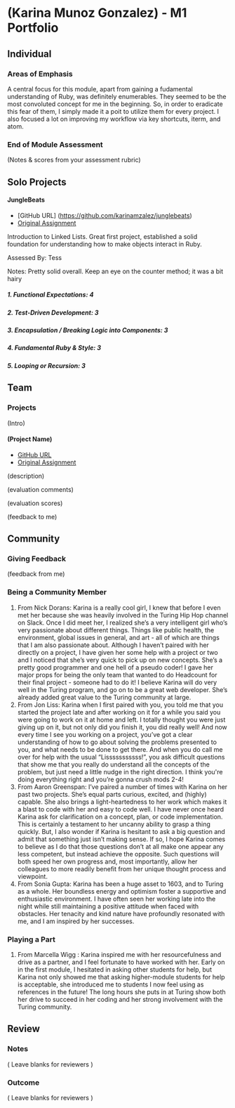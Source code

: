 # (Karina Munoz Gonzalez) - M1 Portfolio

## Individual

### Areas of Emphasis

  A central focus for this module, apart from gaining a fudamental understanding of Ruby, was definitely enumerables.  They seemed to be the most convoluted concept for me in the beginning. So, in order to eradicate this fear of them, I simply made it a poit to utilize them for every project.  I also focused a lot on improving my workflow via key shortcuts, iterm, and atom. 
  
### End of Module Assessment

(Notes & scores from your assessment rubric)

## Solo Projects

#### JungleBeats

* [GitHub URL] (https://github.com/karinamzalez/junglebeats)
* [Original Assignment]()

Introduction to Linked Lists. Great first project, established a solid foundation for understanding how to make objects interact in Ruby. 

Assessed By: Tess

Notes: Pretty solid overall. Keep an eye on the counter method; it was a bit hairy

##### 1. Functional Expectations: 4

##### 2. Test-Driven Development: 3

##### 3. Encapsulation / Breaking Logic into Components: 3

##### 4. Fundamental Ruby & Style: 3

##### 5. Looping or Recursion: 3


## Team

### Projects

(Intro)

#### (Project Name)

* [GitHub URL]()
* [Original Assignment]()

(description)

(evaluation comments)

(evaluation scores)

(feedback to me)

## Community

### Giving Feedback

(feedback from me)

### Being a Community Member

 1. From Nick Dorans:
    Karina is a really cool girl, I knew that before I even met her because she was heavily involved in the Turing Hip Hop channel on Slack. Once I did meet her, I realized she’s a very intelligent girl who’s very passionate about different things. Things like public health, the environment, global issues in general, and art - all of which are things that I am also passionate about. Although I haven’t paired with her directly on a project, I have given her some help with a project or two and I noticed that she’s very quick to pick up on new concepts. She’s a pretty good programmer and one hell of a pseudo coder! I gave her major props for being the only team that wanted to do Headcount for their final project - someone had to do it! I believe Karina will do very well in the Turing program, and go on to be a great web developer. She’s already added great value to the Turing community at large.
4. From Jon Liss:
    Karina when I first paired with you, you told me that you started the project late and after working on it for a while you said you were going to work on it at home and left.  I totally thought you were just giving up on it, but not only did you finish it, you did really well!  And now every time I see you working on a project, you’ve got a clear understanding of how to go about solving the problems presented to you, and what needs to be done to get there.  And when you do call me over for help with the usual “Lisssssssssss!”, you ask difficult questions that show me that you really do understand all the concepts of the problem, but just need a little nudge in the right direction.  I think you're doing everything right and you’re gonna crush mods 2-4!
2. From Aaron Greenspan: 
   I’ve paired a number of times with Karina on her past two projects.  She’s equal parts curious, excited, and (highly) capable.  She also brings a light-heartedness to her work which makes it a blast to code with her and easy to code well.  I have never once heard Karina ask for clarification on a concept, plan, or code implementation.  This is certainly a testament to her uncanny ability to grasp a thing quickly.  But, I also wonder if Karina is hesitant to ask a big question and admit that something just isn’t making sense.  If so, I hope Karina comes to believe as I do that those questions don’t at all make one appear any less competent, but instead achieve the opposite.  Such questions will both speed her own progress and, most importantly, allow her colleagues to more readily benefit from her unique thought process and viewpoint.
3. From Sonia Gupta: 
    Karina has been a huge asset to 1603, and to Turing as a whole. Her boundless energy and optimism foster a supportive and enthusiastic environment. I have often seen her working late into the night while still maintaining a positive attitude when faced with obstacles. Her tenacity and kind nature have profoundly resonated with me, and I am inspired by her successes.

### Playing a Part

1. From Marcella Wigg : 
    Karina inspired me with her resourcefulness and drive as a partner, and I feel fortunate to have worked with her. Early on in the first module, I hesitated in asking other students for help, but Karina not only showed me that asking higher-module students for help is acceptable, she introduced me to students I now feel using as references in the future! The long hours she puts in at Turing show both her drive to succeed in her coding and her strong involvement with the Turing community.

## Review

### Notes

( Leave blanks for reviewers )

### Outcome

( Leave blanks for reviewers )
